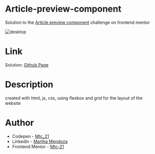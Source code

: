 # Article-preview-component
Solution to the [Article preview component](https://www.frontendmentor.io/challenges/article-preview-component-dYBN_pYFT) challenge on frontend mentor

![desktop](https://user-images.githubusercontent.com/71796360/139515005-b93cd912-730f-402b-a9ce-b10c1b16ed0b.PNG)

# Link
Solution: [Github Page](https://mtc-21.github.io/Article-preview-component/)

# Description
created with html, js, css, using flexbox and grid for the layout of the website 

# Author
- Codepen - [Mtc_21](https://codepen.io/Mtc_21/)
- Linkedin - [Martha Mendoza](https://www.linkedin.com/in/martha-mendoza-398007207/)
- Frontend Mentor - [Mtc-21](https://www.frontendmentor.io/profile/Mtc-21)


